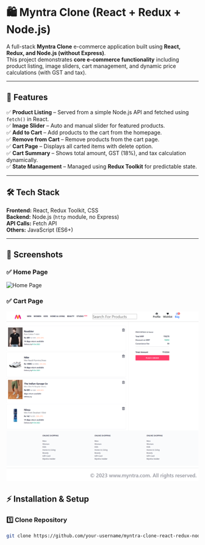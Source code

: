 # 🛍️ Myntra Clone (React + Redux + Node.js)

A full-stack **Myntra Clone** e-commerce application built using **React, Redux, and Node.js (without Express)**.  
This project demonstrates **core e-commerce functionality** including product listing, image sliders, cart management, and dynamic price calculations (with GST and tax).

---

## 🚀 Features

✅ **Product Listing** – Served from a simple Node.js API and fetched using `fetch()` in React.  
✅ **Image Slider** – Auto and manual slider for featured products.  
✅ **Add to Cart** – Add products to the cart from the homepage.  
✅ **Remove from Cart** – Remove products from the cart page.  
✅ **Cart Page** – Displays all carted items with delete option.  
✅ **Cart Summary** – Shows total amount, GST (18%), and tax calculation dynamically.  
✅ **State Management** – Managed using **Redux Toolkit** for predictable state.

---

## 🛠️ Tech Stack

**Frontend:** React, Redux Toolkit, CSS  
**Backend:** Node.js (`http` module, no Express)  
**API Calls:** Fetch API  
**Others:** JavaScript (ES6+)

---

## 📸 Screenshots

### ✅ Home Page

![Home Page](HomeW.png)

### ✅ Cart Page

![Cart Page](Home.png)

## ⚡ Installation & Setup

### 1️⃣ Clone Repository

```bash
git clone https://github.com/your-username/myntra-clone-react-redux-node.git
```
